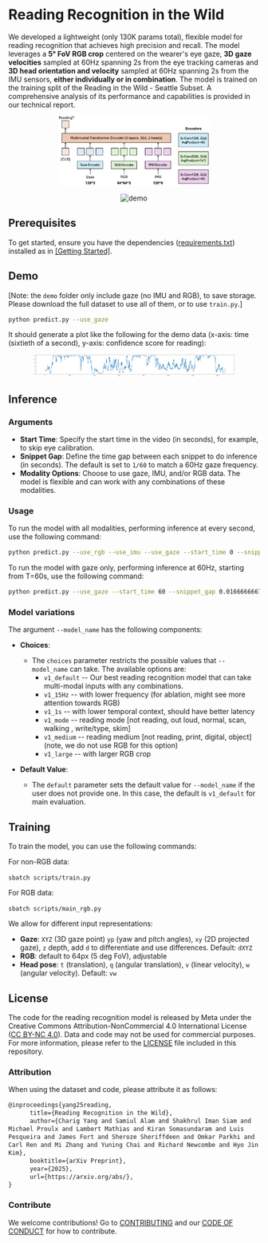 # Reading Recognition in the Wild

We developed a lightweight (only 130K params total), flexible model for reading recognition that achieves high precision and recall. The model leverages a **5&deg; FoV RGB crop** centered on the wearer's eye gaze, **3D gaze velocities** sampled at 60Hz spanning 2s from the eye tracking cameras and **3D head orientation and velocity** sampled at 60Hz spanning 2s from the IMU sensors, **either individually or in combination**. The model is trained on the training split of the Reading in the Wild - Seattle Subset. A comprehensive analysis of its performance and capabilities is provided in our technical report.

<p align="center">
<img src="../assets/arch.png" alt="architecture" width="60%">
</p>

<p align="center">
<img src="../assets/detection.gif" alt="demo" width="50%">
</p>

## Prerequisites

To get started, ensure you have the dependencies ([requirements.txt](https://github.com/facebookresearch/reading_in_the_wild/blob/main/requirements.txt)) installed as in [[Getting Started]](https://github.com/facebookresearch/reading_in_the_wild?tab=readme-ov-file#getting-started).


## Demo

[Note: the `demo` folder only include gaze (no IMU and RGB), to save storage. Please download the full dataset to use all of them, or to use `train.py`.]

```bash
python predict.py --use_gaze
```

It should generate a plot like the following for the demo data (x-axis: time (sixtieth of a second), y-axis: confidence score for reading):
<p align="center">
<img src="../assets/demo_output.png" alt="architecture" width="80%">
</p>

## Inference

### Arguments

- **Start Time**: Specify the start time in the video (in seconds), for example, to skip eye calibration.
- **Snippet Gap**: Define the time gap between each snippet to do inference (in seconds). The default is set to `1/60` to match a 60Hz gaze frequency.
- **Modality Options**: Choose to use gaze, IMU, and/or RGB data. The model is flexible and can work with any combinations of these modalities.

### Usage

To run the model with all modalities, performing inference at every second, use the following command:

```bash
python predict.py --use_rgb --use_imu --use_gaze --start_time 0 --snippet_gap 1
```

To run the model with gaze only, performing inference at 60Hz, starting from T=60s, use the following command:
```bash
python predict.py --use_gaze --start_time 60 --snippet_gap 0.0166666667
```

### Model variations

The argument `--model_name` has the following components:

- **Choices**: 
  - The `choices` parameter restricts the possible values that `--model_name` can take. The available options are:
    - `v1_default` -- Our best reading recognition model that can take multi-modal inputs with any combinations. 
    - `v1_15Hz` -- with lower frequency (for ablation, might see more attention towards RGB)
    - `v1_1s` -- with lower temporal context, should have better latency
    - `v1_mode` -- reading mode [not reading, out loud, normal, scan, walking , write/type, skim]
    - `v1_medium` -- reading medium [not reading, print, digital, object] (note, we do not use RGB for this option)
    - `v1_large` -- with larger RGB crop
      
- **Default Value**: 
  - The `default` parameter sets the default value for `--model_name` if the user does not provide one. In this case, the default is `v1_default` for main evaluation.

## Training

To train the model, you can use the following commands:

For non-RGB data:

```sbatch scripts/train.py```

For RGB data:

```sbatch scripts/main_rgb.py```

We allow for different input representations:
- **Gaze**: `XYZ` (3D gaze point) `yp` (yaw and pitch angles), `xy` (2D projected gaze), `z` depth, add `d` to differentiate and use differences. Default: `dXYZ`
- **RGB**: default to 64px (5 deg FoV), adjustable
- **Head pose**: `t` (translation), `q` (angular translation), `v` (linear velocity), `w` (angular velocity). Default: `vw`


## License

The code for the reading recognition model is released by Meta under the Creative Commons
Attribution-NonCommercial 4.0 International License
([CC BY-NC 4.0](https://creativecommons.org/licenses/by-nc/4.0/legalcode)). Data
and code may not be used for commercial purposes. For more information, please
refer to the [LICENSE](./LICENSE) file included in this repository.

### Attribution

When using the dataset and code, please attribute it as follows:

```
@inproceedings{yang25reading,
      title={Reading Recognition in the Wild},
      author={Charig Yang and Samiul Alam and Shakhrul Iman Siam and Michael Proulx and Lambert Mathias and Kiran Somasundaram and Luis Pesqueira and James Fort and Sheroze Sheriffdeen and Omkar Parkhi and Carl Ren and Mi Zhang and Yuning Chai and Richard Newcombe and Hyo Jin Kim},
      booktitle={arXiv Preprint},
      year={2025},
      url={https://arxiv.org/abs/},
}
```

### Contribute

We welcome contributions! Go to [CONTRIBUTING](.github/CONTRIBUTING.md) and our
[CODE OF CONDUCT](.github/CODE_OF_CONDUCT.md) for how to contribute.
